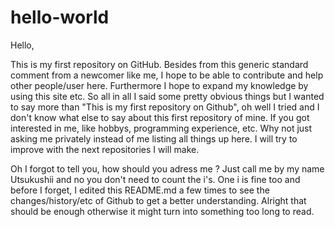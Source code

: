 # hello-world
Hello,

This is my first repository on GitHub. Besides from this generic standard comment from a newcomer like me, I hope to be able to contribute and help other people/user here. Furthermore I hope to expand my knowledge by using this site etc.
So all in all I said some pretty obvious things but I wanted to say more than "This is my first repository on Github", oh well I tried and I don't know what else to say about this first repository of mine. If you got interested in me, like hobbys, programming experience, etc. Why not just asking me privately instead of me listing all things up here. I will try to improve with the next repositories I will make. 

Oh I forgot to tell you, how should you adress me ? Just call me by my name Utsukushii and no you don't need to count the i's. One i is fine too and before I forget, I edited this README.md a few times to see the changes/history/etc of Github to get a better understanding. Alright that should be enough otherwise it might turn into something too long to read. 
